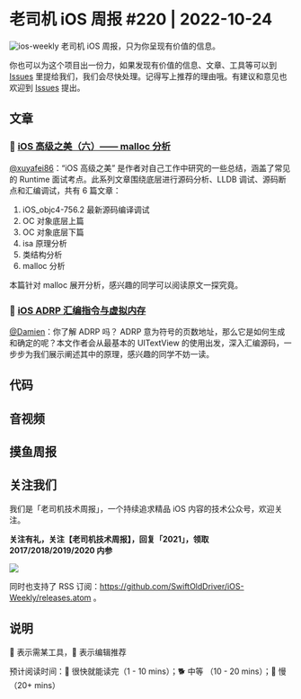 # 老司机 iOS 周报 #220 | 2022-10-24

![ios-weekly](https://github.com/SwiftOldDriver/iOS-Weekly/blob/master/assets/ios-weekly.png?raw=true)
老司机 iOS 周报，只为你呈现有价值的信息。

你也可以为这个项目出一份力，如果发现有价值的信息、文章、工具等可以到 [Issues](https://github.com/SwiftOldDriver/iOS-Weekly/issues) 里提给我们，我们会尽快处理。记得写上推荐的理由哦。有建议和意见也欢迎到 [Issues](https://github.com/SwiftOldDriver/iOS-Weekly/issues) 提出。

## 文章

### 🐢 [iOS 高级之美（六）—— malloc 分析](https://juejin.cn/post/6844904033908424717)

[@xuyafei86](https://github.com/xiaofei86)：“iOS 高级之美” 是作者对自己工作中研究的一些总结，涵盖了常见的 Runtime 面试考点。此系列文章围绕底层进行源码分析、LLDB 调试、源码断点和汇编调试，共有 6 篇文章：

1. iOS_objc4-756.2 最新源码编译调试
2. OC 对象底层上篇
3. OC 对象底层下篇
4. isa 原理分析
5. 类结构分析
6. malloc 分析

本篇针对 malloc 展开分析，感兴趣的同学可以阅读原文一探究竟。


### 🐎 [iOS ADRP 汇编指令与虚拟内存](https://juejin.cn/post/7159152535062888479)
[@Damien](https://github.com/ZengyiMa)：你了解 ADRP 吗？ ADRP 意为符号的页数地址，那么它是如何生成和确定的呢？本文作者会从最基本的 UITextView 的使用出发，深入汇编源码，一步步为我们展示阐述其中的原理，感兴趣的同学不妨一读。


## 代码



## 音视频



## 摸鱼周报



## 关注我们

我们是「老司机技术周报」，一个持续追求精品 iOS 内容的技术公众号，欢迎关注。

**关注有礼，关注【老司机技术周报】，回复「2021」，领取 2017/2018/2019/2020 内参**

![](https://github.com/SwiftOldDriver/iOS-Weekly/blob/master/assets/qrcode_for_wechat.jpg?raw=true)

同时也支持了 RSS 订阅：https://github.com/SwiftOldDriver/iOS-Weekly/releases.atom 。

## 说明

🚧 表示需某工具，🌟 表示编辑推荐

预计阅读时间：🐎 很快就能读完（1 - 10 mins）；🐕 中等 （10 - 20 mins）；🐢 慢（20+ mins）
